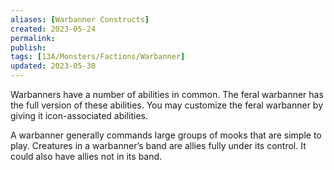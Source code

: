 ```yaml
---
aliases: [Warbanner Constructs]
created: 2023-05-24
permalink: 
publish: 
tags: [13A/Monsters/Factions/Warbanner]
updated: 2023-05-30
---
```


Warbanners have a number of abilities in common. The feral warbanner has the full version of these abilities. You may customize the feral warbanner by giving it icon-associated abilities.

A warbanner generally commands large groups of mooks that are simple to play. Creatures in a warbanner’s band are allies fully under its control. It could also have allies not in its band.
